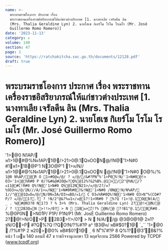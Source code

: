 ```yaml
---
name: >-
  พระบรมราชโองการ ประกาศ เรื่อง
  พระราชทานเครื่องราชอิสริยาภรณ์ให้แก่ชาวต่างประเทศ [1. นางทาเลีย เจรัลดีน ลิน
  (Mrs. Thalia Geraldine Lyn) 2. นายโฮเซ กิเยร์โม โรโม โรเมโร (Mr. José
  Guillermo Romo Romero)]
date: '2023-11-13'
category: ข
volume: 140
section: 47
page: 1
source: 'https://ratchakitcha.soc.go.th/documents/12128.pdf'
draft: true
---
```


# พระบรมราชโองการ ประกาศ เรื่อง พระราชทานเครื่องราชอิสริยาภรณ์ให้แก่ชาวต่างประเทศ [1. นางทาเลีย เจรัลดีน ลิน (Mrs. Thalia Geraldine Lyn) 2. นายโฮเซ กิเยร์โม โรโม โรเมโร (Mr. José Guillermo Romo Romero)]

'1>@0 N1AP/ พ1>1@#@%Nค1AP/1@/>21>0@.1์QหOON@/!N@'1>N#0 #1พ1>1B@P'1 N3O@P'1 1>ห/N//พ1>1@#@%Nค1AP/1@/>21>0@.1์QหOON @/!N@'1>N#0 O@%/% ` 1@0 N%AP/@R O 1>#O@ค/@/ ? ค/@//&#?PN'็%'1>P0%์!N/'1>N#0@!> O3>'1>@%R#0 P 0/?&#&@#2O@ค?Q%@12%?&2%B%.@1>/2"@%N//?ค11@#C!R#0 Q%!N@'1>N#0 Q%@12NN21>/ค/@/2?/พ?%$์O3>ค/@/1N///A/1>ห/N@'1>N#0R#0?&!N@'1>N#0 /0N@!N/N%AP/ 1//"@@1QหOค/@/N/0Nห3A/O3>คBO/ค1/ C O3ค%R#0Q%!N@'1>N#0 O3>N'็%(CO#?P/? ค/@/1?.? ? !N/2"@&?%พ1>/ห@1?!1>0์R#0 ? %?Q !1>!@.1์O@N(A/ _ . %@#@N3?0 N1?3 ? % 3>% (Mrs. Thalia Geraldine Lyn) 2?@!>@N/@ / ? !2B3QหN >!!>/0? > N  1Bค>2์!?% @N/@ ?!B1"@.1์/BR#0 ` . %@0P0N >N01์P/ P1P/ P1N/P1 (Mr. JosÈ Guillermo Romo Romero) 2?@!>N/O>P 2B3>!!>/0? > N  N/A//@ @3@0@1@ 2ห1?ฐN/O>P #?Q%?Q !?QO!N/?%#?P a^ !B3@ค/ พB#$0?1@ `_`` '1>@0  /?%#?P 2 พ20>@0% พB#$0?1@ `_` 6 N'็%'ี#?P 8 Q%1?@3'ัB&?% หน้า 1 เลม 140 ตอนที่ 47 ข ราชกิจจานุเบกษา 13 พฤศจิกายน 2566 Powered by TCPDF (www.tcpdf.org)
